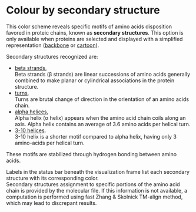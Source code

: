 # Colour by secondary structure

This color scheme reveals specific motifs of amino acids disposition favored in proteic chains, known as **secondary structures**. This option is only available when proteins are selected and displayed with a simplified representation ([backbone](display-backbone) or [cartoon](display-cartoon)).

Secondary structures recognized are:
* [beta strands](lexicon-strand),  
Beta strands (β strands) are linear successions of amino acids generally combined to make planar or cylindrical associations in the protein structure.
* [turns](lexicon-turn),  
Turns are brutal change of direction in the orientation of an amino acids chain.
* [alpha helices](lexicon-helix),  
Alpha helix (α helix) appears when the amino acid chain coils along an axis. Alpha helix contains an average of 3.6 amino acids per helical turn.
* [3-10 helices](lexicon-helix).  
3-10 helix is a shorter motif compared to alpha helix, having only 3 amino-acids per helical turn.

These motifs are stabilized through hydrogen bonding between amino acids.

Labels in the status bar beneath the visualization frame list each secondary structure with its corresponding color.  
Secondary structures assignment to specific portions of the amino acid chain is provided by the molecular file. If this information is not available, a computation is performed using fast Zhang & Skolnick TM-align method, which may lead to discrepant results.